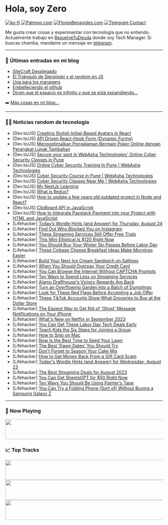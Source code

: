 # Hola, soy Zero

[![ko-fi](https://ko-fi.com/img/githubbutton_sm.svg)](https://ko-fi.com/J3J4N0LUK)
[![Patreon.com](https://img.shields.io/endpoint.svg?url=https%3A%2F%2Fshieldsio-patreon.vercel.app%2Fapi%3Fusername%3Dzerodragon%26type%3Dpatrons&style=for-the-badge)](https://patreon.com/zerodragon)
[![FloresBenavides.com](https://img.shields.io/website?down_message=oops&label=MiBlog&style=for-the-badge&up_message=online&url=https%3A%2F%2Ffloresbenavides.com)](https://floresbenavides.com)
[![Telegram Contact](https://img.shields.io/badge/escr%C3%ADbeme-ZeroDragon-%2326A5E4?style=for-the-badge&logo=telegram)](https://t.me/zerodragon)

Me gusta crear cosas y experimentar con tecnología que no entiendo.
Actualmente trabajo en [ResuelveTuDeuda](http://github.com/resuelve) donde soy Tech Manager.
Si buscas chamba, mandame un mensaje en [telegram](https://t.me/zerodragon).

---

### 📕 Últimas entradas en mi blog
<!-- BLOG-POST-LIST:START -->
- [SiteCraft Desplegado](https://floresbenavides.com/sitecraft-desplegado/)
- [El Triángulo de Sierpinski y el random en JS](https://floresbenavides.com/el-triangulo-de-sierpinski-y-el-random-en-js/)
- [Una para los managers](https://floresbenavides.com/una-para-los-managers/)
- [Embelleciendo el github](https://floresbenavides.com/embelleciendo-el-github/)
- [Dicen que el espacio es infinito y que se está expandiendo…](https://floresbenavides.com/dicen-que-el-espacio-es-infinito-y-que-se-esta-expandiendo/)
<!-- BLOG-POST-LIST:END -->

➡️ [Más cosas en mi blog...](https://floresbenavides.com)

---

### 👨‍💻 Noticias random de tecnología
<!-- TECH-POSTS:START -->
- [Dev.to/JS] [Creating Stylish Initial-Based Avatars in React](https://dev.to/surbhidighe/creating-stylish-initial-based-avatars-in-react-277j)
- [Dev.to/JS] [API Driven React-Hook Form &lpar;Dynamic Forms&rpar;](https://dev.to/muhammadazfaraslam/api-driven-react-hook-form-dynamic-forms-3njb)
- [Dev.to/JS] [Mengoptimalkan Pengalaman Bermain Poker Online dengan Perangkat Lunak Tambahan](https://dev.to/jaerimonfer/mengoptimalkan-pengalaman-bermain-poker-online-dengan-perangkat-lunak-tambahan-hgk)
- [Dev.to/JS] [Secure your spot in WebAsha Technologies&#39; Online Cyber Security Classes in Pune](https://dev.to/webashatech49/secure-your-spot-in-webasha-technologies-online-cyber-security-classes-in-pune-52d2)
- [Dev.to/JS] [Online Cyber Security Training In Pune | WebAsha Technologies](https://dev.to/webashatech49/online-cyber-security-training-in-pune-webasha-technologies-4o1c)
- [Dev.to/JS] [Cyber Security Course in Pune | WebAsha Technologies](https://dev.to/webashatech49/cyber-security-course-in-pune-webasha-technologies-1ghp)
- [Dev.to/JS] [Cyber Security Classes Near Me | WebAsha Technologies](https://dev.to/webashatech49/cyber-security-classes-near-me-webasha-technologies-2o50)
- [Dev.to/JS] [My NextJs Learning](https://dev.to/mthtitumir/my-nextjs-learning-4652)
- [Dev.to/JS] [What is Redux?](https://dev.to/solomanerr/what-is-redux-3f1a)
- [Dev.to/JS] [How to update a few years old outdated project in Node and React?](https://dev.to/meatboy/how-to-update-a-few-years-old-outdated-project-in-node-and-react-31jm)
- [Dev.to/JS] [ClipBoard API in JavaScript](https://dev.to/salehmubashar/clipboard-api-in-javascript-p18)
- [Dev.to/JS] [How to Integrate Paystack Payment into your Project with HTML and JavaScript](https://dev.to/yusufxcode/how-to-integrate-paystack-payment-into-your-project-with-html-and-javascript-poh)
- [Lifehacker] [Today’s Wordle Hints &lpar;and Answer&rpar; for Thursday, August 24](https://lifehacker.com/today-s-wordle-hints-and-answer-for-thursday-august-1850765557?utm_source=regular)
- [Lifehacker] [Find Out Who Blocked You on Instagram](https://lifehacker.com/find-out-who-blocked-you-on-instagram-1850763900?utm_source=regular)
- [Lifehacker] [These Streaming Services Still Offer Free Trials](https://lifehacker.com/these-streaming-services-still-offer-free-trials-1846190471?utm_source=regular)
- [Lifehacker] [This Mini Elliptical Is $120 Right Now](https://lifehacker.com/this-mini-elliptical-is-120-right-now-1850754032?utm_source=regular)
- [Lifehacker] [You Should Buy Your Winter Ski Passes Before Labor Day](https://lifehacker.com/you-should-buy-your-winter-ski-passes-before-labor-day-1850767195?utm_source=regular)
- [Lifehacker] [These Cottage Cheese Breakfast Ideas Make Mornings Easier](https://lifehacker.com/cottage-cheese-is-the-best-no-cook-breakfast-1831588670?utm_source=regular)
- [Lifehacker] [Build Your Next Ice Cream Sandwich on Saltines](https://lifehacker.com/build-your-next-ice-cream-sandwich-on-saltines-1850767449?utm_source=regular)
- [Lifehacker] [When You Should Overpay Your Credit Card](https://lifehacker.com/when-you-should-overpay-your-credit-card-1850767094?utm_source=regular)
- [Lifehacker] [You Can Browse the Internet Without CAPTCHA Prompts](https://lifehacker.com/you-can-browse-the-internet-without-captcha-prompts-1850766546?utm_source=regular)
- [Lifehacker] [Ten Ways to Spend Less on Streaming Services](https://lifehacker.com/spend-less-on-streaming-1850766620?utm_source=regular)
- [Lifehacker] [Alamo Drafthouse&#39;s Victory Rewards Are Back](https://lifehacker.com/alamo-drafthouses-victory-rewards-are-back-1850766796?utm_source=regular)
- [Lifehacker] [Turn an Overflowing Garden Into a Batch of Dumplings](https://lifehacker.com/turn-an-overflowing-garden-into-a-batch-of-dumplings-1850764984?utm_source=regular)
- [Lifehacker] [Look for These Red Flags Before Accepting a Job Offer](https://lifehacker.com/look-for-these-red-flags-before-accepting-a-job-offer-1850766432?utm_source=regular)
- [Lifehacker] [These TikTok Accounts Show What Groceries to Buy at the Dollar Store](https://lifehacker.com/these-tiktok-accounts-show-what-groceries-to-buy-at-the-1850766416?utm_source=regular)
- [Lifehacker] [The Easiest Way to Get Rid of ‘Ghost’ Message Notifications on Your iPhone](https://lifehacker.com/the-easiest-way-to-get-rid-of-ghost-message-notificat-1850765871?utm_source=regular)
- [Lifehacker] [What&#39;s New on Netflix in September 2023](https://lifehacker.com/new-on-netflix-september-2023-1850765988?utm_source=regular)
- [Lifehacker] [You Can Get These Labor Day Tech Deals Early](https://lifehacker.com/you-can-get-these-labor-day-tech-deals-early-1850764868?utm_source=regular)
- [Lifehacker] [Teach Kids the Six Steps for Joining a Group](https://lifehacker.com/teach-kids-the-six-steps-for-joining-a-group-1850765729?utm_source=regular)
- [Lifehacker] [How to Snip on Mac](https://lifehacker.com/how-to-snip-on-mac-1850765530?utm_source=regular)
- [Lifehacker] [Now Is the Best Time to Seed Your Lawn](https://lifehacker.com/now-is-the-best-time-to-seed-your-lawn-1850764040?utm_source=regular)
- [Lifehacker] [The Best ‘Dawn Dates’ You Should Try](https://lifehacker.com/the-best-dawn-dates-you-should-try-1850763910?utm_source=regular)
- [Lifehacker] [Don&#39;t Forget to Season Your Cake Mix](https://lifehacker.com/dont-forget-to-season-your-cake-mix-1850764155?utm_source=regular)
- [Lifehacker] [How to Get Money Back From a Gift Card Scam](https://lifehacker.com/how-to-get-money-back-from-a-gift-card-scam-1850763735?utm_source=regular)
- [Lifehacker] [Today&#39;s Wordle Hints &lpar;and Answer&rpar; for Wednesday, August 23](https://lifehacker.com/todays-wordle-hints-and-answer-for-wednesday-august-1850761251?utm_source=regular)
- [Lifehacker] [The Best Streaming Deals for August 2023](https://lifehacker.com/best-streaming-deals-1850763728?utm_source=regular)
- [Lifehacker] [You Can Get SheetsGPT for $50 Right Now](https://lifehacker.com/you-can-get-sheetsgpt-for-50-right-now-1850743934?utm_source=regular)
- [Lifehacker] [Ten Ways You Should Be Using Painter’s Tape](https://lifehacker.com/unexpected-ways-to-use-painters-tape-1850762286?utm_source=regular)
- [Lifehacker] [You Can Try a Folding Phone &lpar;Sort of&rpar; Without Buying a Samsung Galaxy Z](https://lifehacker.com/you-can-try-a-folding-phone-sort-of-without-buying-a-1850762885?utm_source=regular)<!-- TECH-POSTS:END -->

---

### 🎵 Now Playing
<a href="https://spotify-now-playing-dun.vercel.app/now-playing?open"><img src="https://spotify-now-playing-dun.vercel.app/now-playing" width="540" height="64"></a>

### 📈 Top Tracks
<a href="https://spotify-now-playing-dun.vercel.app/top-tracks?i=1&open"><img src="https://spotify-now-playing-dun.vercel.app/top-tracks?i=1" width="540" height="64"></a>
<a href="https://spotify-now-playing-dun.vercel.app/top-tracks?i=2&open"><img src="https://spotify-now-playing-dun.vercel.app/top-tracks?i=2" width="540" height="64"></a>
<a href="https://spotify-now-playing-dun.vercel.app/top-tracks?i=3&open"><img src="https://spotify-now-playing-dun.vercel.app/top-tracks?i=3" width="540" height="64"></a>
